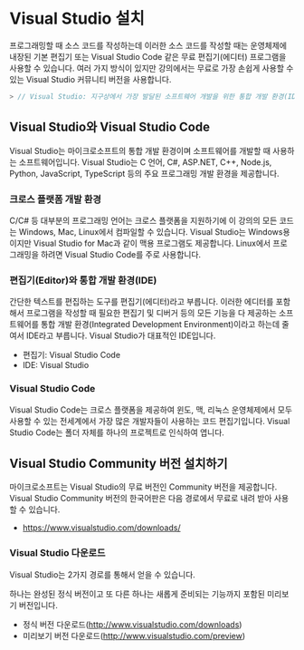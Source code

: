 # Visual Studio 설치 

프로그래밍할 때 소스 코드를 작성하는데 이러한 소스 코드를 작성할 때는 운영체제에 내장된 기본 편집기 또는 Visual Studio Code 같은 무료 편집기(에디터) 프로그램을 사용할 수 있습니다. 
여러 가지 방식이 있지만 강의에서는 무료로 가장 손쉽게 사용할 수 있는 Visual Studio 커뮤니티 버전을 사용합니다. 

```C#
> // Visual Studio: 지구상에서 가장 발달된 소프트웨어 개발을 위한 통합 개발 환경(IDE)
```

## Visual Studio와 Visual Studio Code

Visual Studio는 마이크로소프트의 통합 개발 환경이며 소프트웨어를 개발할 때 사용하는 소프트웨어입니다. 
Visual Studio는 C 언어, C#, ASP.NET, C++, Node.js, Python, JavaScript, TypeScript 등의 주요 프로그래밍 개발 환경을 제공합니다. 

### 크로스 플랫폼 개발 환경

C/C# 등 대부분의 프로그래밍 언어는 크로스 플랫폼을 지원하기에 이 강의의 모든 코드는 Windows, Mac, Linux에서 컴파일할 수 있습니다. Visual Studio는 Windows용이지만 Visual Studio for Mac과 같이 맥용 프로그램도 제공합니다. Linux에서 프로그래밍을 하려면 Visual Studio Code를 주로 사용합니다.

###	편집기(Editor)와 통합 개발 환경(IDE)

간단한 텍스트를 편집하는 도구를 편집기(에디터)라고 부릅니다. 
이러한 에디터를 포함해서 프로그램을 작성할 때 필요한 편집기 및 디버거 등의 모든 기능을 다 제공하는 소프트웨어를 통합 개발 환경(Integrated Development Environment)이라고 하는데 줄여서 IDE라고 부릅니다. 
Visual Studio가 대표적인 IDE입니다.

- 편집기: Visual Studio Code
- IDE: Visual Studio

###	Visual Studio Code
Visual Studio Code는 크로스 플랫폼을 제공하여 윈도, 맥, 리눅스 운영체제에서 모두 사용할 수 있는 전세계에서 가장 많은 개발자들이 사용하는 코드 편집기입니다. Visual Studio Code는 폴더 자체를 하나의 프로젝트로 인식하여 엽니다.



## Visual Studio Community 버전 설치하기

마이크로소프트는 Visual Studio의 무료 버전인 Community 버전을 제공합니다. 
Visual Studio Community 버전의 한국어판은 다음 경로에서 무료로 내려 받아 사용할 수 있습니다. 

- https://www.visualstudio.com/downloads/

###	Visual Studio 다운로드

Visual Studio는 2가지 경로를 통해서 얻을 수 있습니다.

하나는 완성된 정식 버전이고 또 다른 하나는 새롭게 준비되는 기능까지 포함된 미리보기 버전입니다. 

- 정식 버전 다운로드(http://www.visualstudio.com/downloads)
- 미리보기 버전  다운로드(http://www.visualstudio.com/preview)

